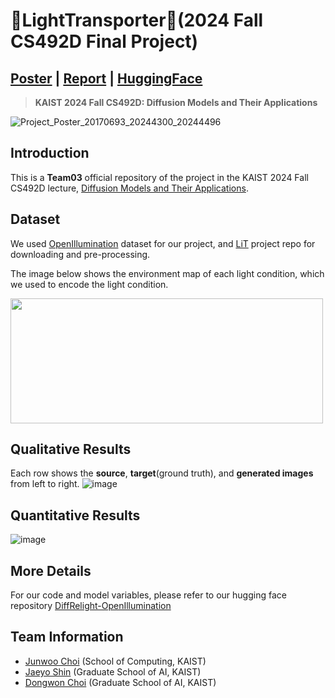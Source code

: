 # 🔦LightTransporter🚀​ (2024 Fall CS492D Final Project)  
## [**Poster**](https://drive.google.com/file/d/101eOfUqfS-wKGuJPvaqoBtKvs4GrIywM/view?usp=sharing) | [**Report**](https://drive.google.com/file/d/1009QskpqLxJRltqiCnim5seDmX1nxwEL/view?usp=sharing) | [**HuggingFace**](https://huggingface.co/TechnicalOrganization/DiffRelight-OpenIllumination/tree/main)
> <b>KAIST 2024 Fall CS492D: Diffusion Models and Their Applications</b>

![Project_Poster_20170693_20244300_20244496](https://github.com/user-attachments/assets/5a5c0e45-d6f8-4942-91e5-7245f3c0f5f7)

## Introduction
This is a **Team03** official repository of the project in the KAIST 2024 Fall CS492D lecture, [Diffusion Models and Their Applications](https://mhsung.github.io/kaist-cs492d-fall-2024/).

## Dataset
We used [OpenIllumination](https://oppo-us-research.github.io/OpenIllumination/) dataset for our project, and [LiT](https://github.com/KAIST-Visual-AI-Group/Diffusion-Project-Illumination) project repo for downloading and pre-processing. 

The image below shows the environment map of each light condition, which we used to encode the light condition.

<img src="https://github.com/user-attachments/assets/7e51df4c-8585-4167-8db6-78e9ecbf1032" width="500" height="200">

## Qualitative Results
Each row shows the **source**, **target**(ground truth), and **generated images** from left to right.
![image](https://github.com/user-attachments/assets/33972a3c-086b-4fbd-8df9-f09f75930580)


## Quantitative Results
![image](https://github.com/user-attachments/assets/a1d5c9e3-9097-4cf2-b418-4de08e17bbdf)

## More Details
For our code and model variables, please refer to our hugging face repository [DiffRelight-OpenIllumination](https://huggingface.co/TechnicalOrganization/DiffRelight-OpenIllumination/tree/main)

## Team Information
- [Junwoo Choi](https://github.com/Str4Strength) (School of Computing, KAIST)
- [Jaeyo Shin](https://github.com/j-mayo) (Graduate School of AI, KAIST)
- [Dongwon Choi](https://github.com/chlehdwon) (Graduate School of AI, KAIST)
